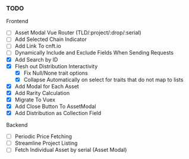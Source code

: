 ### TODO

Frontend
- [ ] Asset Modal  Vue Router (TLD/:project/:drop/:serial)
- [ ] Add Selected Chain Indicator
- [ ] Add Link To cnft.io
- [ ] Dynamically Include and Exclude Fields When Sending Requests
- [X] Add Search by ID
- [X] Flesh out Distribution Interactivity
    - [X] Fix Null/None trait options
    - [X] Collapse Automatically on select for traits that do not map to lists
- [X] Add Modal for Each Asset
- [X] Add Rarity Calculation
- [X] Migrate To Vuex
- [X] Add Close Button To AssetModal
- [X] Add Distribution as Collection Field

Backend
- [ ] Periodic Price Fetching
- [ ] Streamline Project Listing
- [ ] Fetch Individual Asset by serial (Asset Modal)
